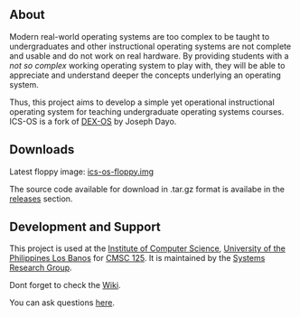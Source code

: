 ## About

Modern real-world operating systems are too complex to be taught to undergraduates and other instructional operating systems are not complete and usable and do not work on real hardware. By providing students with a _not so complex_ working operating system to play with, they will be able to appreciate and understand deeper the concepts underlying an operating system.

Thus, this project aims to develop a simple yet operational instructional operating system for teaching undergraduate operating systems courses. ICS-OS is a fork of <a href='http://sourceforge.net/projects/dex-os'>DEX-OS</a> by Joseph Dayo.

## Downloads

Latest floppy image: <a href='https://github.com/srg-ics-uplb/ics-os/raw/master/ics-os/ics-os-floppy.img'>ics-os-floppy.img</a>

The source code available for download in .tar.gz format is availabe in the <a href='https://github.com/srg-ics-uplb/ics-os/releases'>releases</a> section.

## Development and Support
This project is used at the <a href='http://www.ics.uplb.edu.ph'>Institute of Computer Science</a>, <a href='http://www.uplb.edu.ph'>University of the Philippines Los Banos</a> for <a href='http://ics.uplb.edu.ph/courses/ugrad/cmsc/125'>CMSC 125</a>. It is maintained by the <a href='http://srg.ics.uplb.edu.ph'>Systems Research Group</a>.

Dont forget to check the <a href="http://github.com/srg-ics-uplb/ics-os/wiki">Wiki</a>.

You can ask questions <a href="https://groups.google.com/forum/#!forum/ics-os">here</a>.
